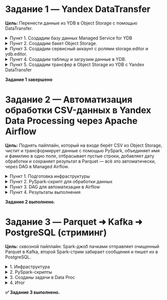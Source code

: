 # Задание 1 — Yandex DataTransfer

**Цель:** Перенести данные из YDB в Object Storage с помощью DataTransfer.

<details>
  <summary>Пункт 1. Создадим базу данных Managed Service for YDB</summary>

  ![image](https://github.com/user-attachments/assets/9e34b78b-1c2c-4ee0-b6ab-f5cac62a56fe)
</details>

<details>
  <summary>Пункт 2. Создадим бакет Object Storage.</summary>

  ![image](https://github.com/user-attachments/assets/bdbeb996-5857-499d-b0cf-7886db75f2e8)
</details>

<details>
  <summary>Пункт 3. Создадим сервисный аккаунт с ролями storage.editor и ydb.editor.</summary>

  ![image](https://github.com/user-attachments/assets/a579f606-5d3e-45d2-baaf-444b12ce0110)
</details>

<details>
  <summary>Пункт 4. Создадим таблицу и загрузим данные в YDB.</summary>

1. Создадим таблицу `transactions` со схемой:

   ```sql
   CREATE TABLE transactions (
     Customer_ID        Uint64,
     Name               Utf8,
     Surname            Utf8,
     Gender             Utf8,
     Birthdate          Utf8,
     Transaction_Amount Double,
     Date               Date,
     Merchant_Name      Utf8,
     Category           Utf8,
     PRIMARY KEY (Customer_ID, Date)
   );
   ```

2. Загрузим данные из `data.csv` в таблицу `transactions`:

   ```bash
   ydb --endpoint grpcs://ydb.serverless.yandexcloud.net:2135 \
       --database /ru-central1/b1gpr9g9kp75o3g7kv72/etn8bdk8duv4jk3vtp4q \
       --sa-key-file authorized_key.json \
       import file csv \
         --path transactions \
         --columns Customer_ID,Name,Surname,Gender,Birthdate,Transaction_Amount,Date,Merchant_Name,Category \
         --delimiter "," \
         --skip-rows 1 \
         --null-value "" \
         --verbose \
         data.csv
   ```

</details>


<details>
  <summary>Пункт 5. Создадим трансфер в Object Storage из YDB с Yandex DataTransfer</summary>

  **Источник:**
  ![image](https://github.com/user-attachments/assets/7329afad-64b1-45c5-81cb-a90989f8178c)

  **Приемник:**
  ![image](https://github.com/user-attachments/assets/62779a5f-a11b-46ec-8ac4-bf2e49159cc8)

  **Трансфер:**
  ![image](https://github.com/user-attachments/assets/6c932bc9-b744-4bd8-abec-27fb35b524e0)
  ![image](https://github.com/user-attachments/assets/43c856c0-cbc8-4d1a-a4ae-db312607474a)

  Данные появились в Object Storage, всё верно:
  ![image](https://github.com/user-attachments/assets/0d694099-5276-4003-bfc7-355a9b8d6c41)
</details>

**Задание 1 завершено**
# Задание 2 — Автоматизация обработки CSV-данных в Yandex Data Processing через Apache Airflow

**Цель:** Поднять пайплайн, который на входе берёт CSV из Object Storage, чистит и трансформирует данные с помощью PySpark, объединяет имя и фамилию в одно поле, отбрасывает пустые строки, добавляет дату обработки и сохраняет результат в Parquet — всё это автоматически, через DAG в Managed Airflow.

<details>
  <summary>Пункт 1. Подготовка инфраструктуры</summary>

  Кластер Managed Service for Apache Airflow:
  ![image](https://github.com/user-attachments/assets/c5c9f684-ed56-4d5f-aa1c-54950cda3619)

  Кластер Metastore:
  ![image](https://github.com/user-attachments/assets/c477f99f-f755-42f7-bafc-fa281ef5a287)
</details>

<details>
  <summary>Пункт 2. PySpark-скрипт для обработки данных</summary>

Мы написали `process_csv.py`, который:

1. Читает `s3a://etlexam/data.csv`
2. Фильтрует строки, где отсутствуют `Name` или `Surname`
3. Кастит колонки (`Customer_ID`, `Transaction_Amount`) и парсит даты (`Birthdate`, `Date`)
4. Объединяет `Name` + `Surname` → `FullName`
5. Добавляет колонку `processing_date = current_date()`
6. Дропает все оставшиеся строки с `NULL`
7. Сохраняет чистый DataFrame в Parquet по пути `s3a://etlexam/transactions_clean`

Скрипт лежит в `scripts/process_csv.py` в бакете.

</details>

<details>
  <summary>Пункт 3. DAG для автоматизации в Airflow</summary>

Файл `dags/data_processing_dag.py`:

* Первый таск создаёт кластер Yandex Data Proc.
* Второй таск запускает `process_csv.py`.
* Третий таск удаляет кластер (`ALL_DONE`).

В результате каждый день (по расписанию) пайплайн автоматически:

1. Создаёт Spark-кластер
2. Обрабатывает `data.csv`
3. Пишет `transactions_clean` в бакет
4. Удаляет кластер

</details>

<details>
  <summary>Пункт 4. Результаты выполнения</summary>

После успешного запуска DAG в бакете `etlexam` появилась папка:

```
transactions_clean/
 ├── _SUCCESS
 └── part-00000-...-c000.snappy.parquet
```

Файл `part-00000-...-c000.snappy.parquet` содержит чистые данные со схемой:

| Customer\_ID | FullName        | Transaction\_Amount | Birthdate  | Date       | Merchant\_Name         | Category | processing\_date |
| ------------ | --------------- | ------------------- | ---------- | ---------- | ---------------------- | -------- | ---------------- |
| 752858       | Sean Rodriguez  | 35.47               | 2002-10-20 | 2023-04-03 | Smith-Russell          | Cosmetic | 2025-06-19       |
| 26381        | Michelle Phelps | 2552.72             | 1985-10-24 | 2023-07-17 | Peck, Spence and Young | Travel   | 2025-06-19       |
| …            | …               | …                   | …          | …          | …                      | …        | …                |

  DAG запустился успешно:

![image](https://github.com/user-attachments/assets/6da726fb-b235-45a7-8fe8-1e210eb68ed0)

  В Object Storage появились нужные файлы и логи:
  
![image](https://github.com/user-attachments/assets/c68f7274-7fb4-4f9b-80d4-1f41394569c8)

</details>

**Задание 2 выполнено.**

# Задание 3 — Parquet ➜ Kafka ➜ PostgreSQL (стриминг)

**Цель:** сквозной пайплайн: Spark-джоб пачками отправляет очищенный Parquet в Kafka, второй Spark-стрим забирает сообщения и пишет их в PostgreSQL.

<details>
<summary>1. Инфраструктура</summary>

Подняты кластеры Data Proc, Kafka, Postgres. Настроен сервисный аккаунты и создан бакет.

</details>

<details>
<summary>2. PySpark-скрипты</summary>

| Файл | Действие                                                                                                                                   |
| ---- |--------------------------------------------------------------------------------------------------------------------------------------------|
| `kafka-write.py` | читает `s3a://etlexam/transactions_clean`, каждые **100** строк пока не кончится ⇒ JSON ⇒ Kafka                                            |
| `kafka-read-stream.py` | создаёт `transactions_stream` (JDBC DDL) и стримом пишет данные из кафки в Postgres (`trigger = 1 s`, checkpoint очереди в Object Storage) |

</details>

<details>
<summary>3. Созданы задачи в Data Proc</summary>

(скрин задач  Data Proc)

</details>

<details>
<summary>4. Итог</summary>

Задачи выполнились, данные появились в базе Postgres.

(Скрин из базы)

</details>

**✅ Задание 3 выполнено.**
